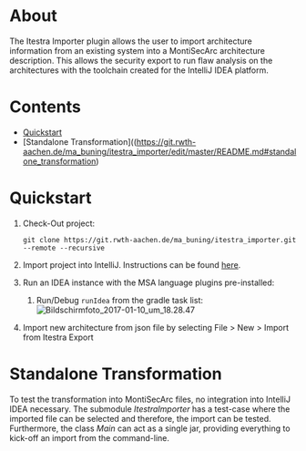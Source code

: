 # About
The Itestra Importer plugin allows the user to import architecture information from an existing system into a MontiSecArc architecture description. This allows the security export to run flaw analysis on the architectures with the toolchain created for the IntelliJ IDEA platform.

# Contents
- [Quickstart](https://git.rwth-aachen.de/ma_buning/itestra_importer/edit/master/README.md#quickstart)
- [Standalone Transformation]((https://git.rwth-aachen.de/ma_buning/itestra_importer/edit/master/README.md#standalone_transformation)

# Quickstart 
1. Check-Out project:

    `git clone https://git.rwth-aachen.de/ma_buning/itestra_importer.git --remote --recursive`
2. Import project into IntelliJ. Instructions can be found [here](https://www.jetbrains.com/help/idea/2016.3/importing-project-from-gradle-model.html).
3. Run an IDEA instance with the MSA language plugins pre-installed:
    1. Run/Debug `runIdea` from the gradle task list:
   ![Bildschirmfoto_2017-01-10_um_18.28.47](/uploads/80e487891bf88109bea2797901578747/Bildschirmfoto_2017-01-10_um_18.28.47.png)
4. Import new architecture from json file by selecting File > New > Import from Itestra Export 

# Standalone Transformation
To test the transformation into MontiSecArc files, no integration into IntelliJ IDEA necessary. The submodule *ItestraImporter* has a test-case where the imported file can be selected and therefore, the import can be tested. Furthermore, the class *Main* can act as a single jar, providing everything to kick-off an import from the command-line.